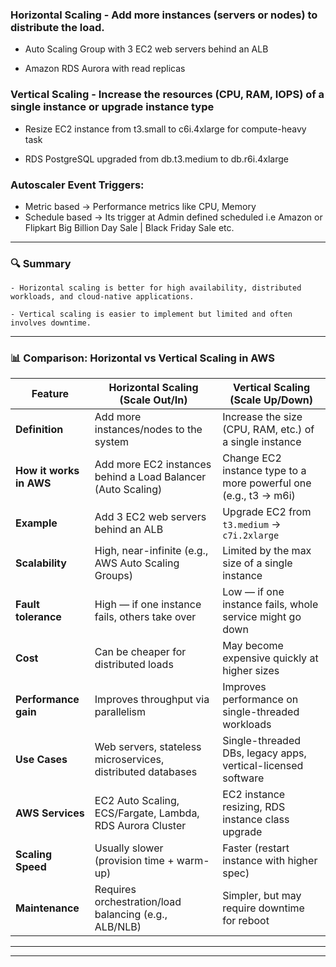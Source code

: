 

### Horizontal Scaling -  Add more instances (servers or nodes) to distribute the load.

   - Auto Scaling Group with 3 EC2 web servers behind an ALB
     
   - Amazon RDS Aurora with read replicas

### Vertical Scaling -  Increase the resources (CPU, RAM, IOPS) of a single instance or upgrade instance type

   - Resize EC2 instance from t3.small to c6i.4xlarge for compute-heavy task

   - RDS PostgreSQL upgraded from db.t3.medium to db.r6i.4xlarge

### Autoscaler Event Triggers:
   - Metric based -> Performance metrics like CPU,  Memory
   - Schedule based -> Its trigger at Admin defined scheduled i.e Amazon or Flipkart Big Billion Day Sale | Black Friday Sale etc.
---

### 🔍 Summary

    - Horizontal scaling is better for high availability, distributed workloads, and cloud-native applications.

    - Vertical scaling is easier to implement but limited and often involves downtime.

---

### 📊 Comparison: Horizontal vs Vertical Scaling in AWS

| Feature                 | **Horizontal Scaling** (Scale Out/In)                        | **Vertical Scaling** (Scale Up/Down)                             |
| ----------------------- | ------------------------------------------------------------ | ---------------------------------------------------------------- |
| **Definition**          | Add more instances/nodes to the system                       | Increase the size (CPU, RAM, etc.) of a single instance          |
| **How it works in AWS** | Add more EC2 instances behind a Load Balancer (Auto Scaling) | Change EC2 instance type to a more powerful one (e.g., t3 → m6i) |
| **Example**             | Add 3 EC2 web servers behind an ALB                          | Upgrade EC2 from `t3.medium` → `c7i.2xlarge`                     |
| **Scalability**         | High, near-infinite (e.g., AWS Auto Scaling Groups)          | Limited by the max size of a single instance                     |
| **Fault tolerance**     | High — if one instance fails, others take over               | Low — if one instance fails, whole service might go down         |
| **Cost**                | Can be cheaper for distributed loads                         | May become expensive quickly at higher sizes                     |
| **Performance gain**    | Improves throughput via parallelism                          | Improves performance on single-threaded workloads                |
| **Use Cases**           | Web servers, stateless microservices, distributed databases  | Single-threaded DBs, legacy apps, vertical-licensed software     |
| **AWS Services**        | EC2 Auto Scaling, ECS/Fargate, Lambda, RDS Aurora Cluster    | EC2 instance resizing, RDS instance class upgrade                |
| **Scaling Speed**       | Usually slower (provision time + warm-up)                    | Faster (restart instance with higher spec)                       |
| **Maintenance**         | Requires orchestration/load balancing (e.g., ALB/NLB)        | Simpler, but may require downtime for reboot                     |

---
---
